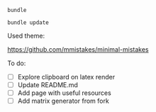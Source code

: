 
```
bundle
```

```
bundle update
```


Used theme:

https://github.com/mmistakes/minimal-mistakes


To do:

- [ ] Explore clipboard on latex render
- [ ] Update README.md
- [ ] Add page with useful resources
- [ ] Add matrix generator from fork